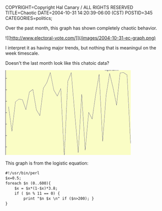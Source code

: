 COPYRIGHT=Copyright Hal Canary / ALL RIGHTS RESERVED
TITLE=Chaotic
DATE=2004-10-31 14:20:39-06:00 (CST)
POSTID=345
CATEGORIES=politics;

Over the past month, this graph has shown completely chaotic behavior.

![[http://www.electoral-vote.com/]](/images/2004-10-31-ec-graph.png)

I interpret it as having major trends, but nothing that is meaningul on the week timescale.

Doesn't the last month look like this chatoic data?

![[logistic]](/images/2004-10-31-logistic.png)

This graph is from the logistic equation:

    
    #!/usr/bin/perl
    $x=0.5;
    foreach $n (0..600){
        $x = $x*(1-$x)*3.8;
        if ( $n % 11 == 0) {
            print "$n $x \n" if ($n>200); }
    }
